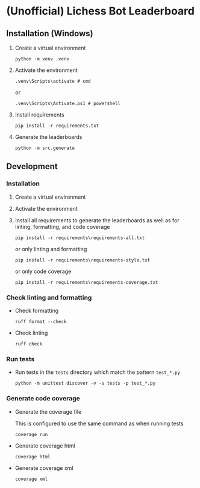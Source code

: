 # (Unofficial) Lichess Bot Leaderboard

## Installation (Windows)

1. Create a virtual environment

    ```shell
    python -m venv .venv
    ```

2. Activate the environment

    ```shell
    .venv\Scripts\activate # cmd
    ```

    or

    ```shell
    .venv\Scripts\Activate.ps1 # powershell
    ```

3. Install requirements

    ```shell
    pip install -r requirements.txt
    ```

4. Generate the leaderboards

    ```shell
    python -m src.generate
    ```

## Development

### Installation

1. Create a virtual environment
2. Activate the environment
3. Install all requirements to generate the leaderboards as well as for linting, formatting, and code coverage

    ```shell
    pip install -r requirements\requirements-all.txt
    ```

    or only linting and formatting

    ```shell
    pip install -r requirements\requirements-style.txt
    ```

    or only code coverage

    ```shell
    pip install -r requirements\requirements-coverage.txt
    ```

### Check linting and formatting

- Check formatting

    ```shell
    ruff format --check
    ```

- Check linting

    ```shell
    ruff check
    ```

### Run tests

- Run tests in the `tests` directory which match the pattern `test_*.py`

    ```shell
    python -m unittest discover -v -s tests -p test_*.py
    ```

### Generate code coverage

- Generate the coverage file

    This is configured to use the same command as when running tests

    ```shell
    coverage run
    ```

- Generate coverage html

    ```shell
    coverage html
    ```

- Generate coverage xml

    ```shell
    coverage xml
    ```
